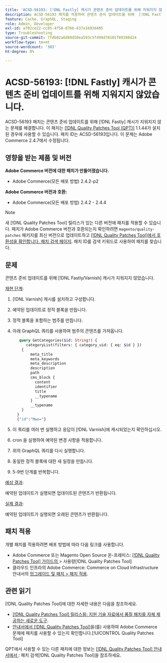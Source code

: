 ```yaml
---
title: 'ACSD-56193: [!DNL Fastly] 캐시가 콘텐츠 준비 업데이트를 위해 지워지지 않았습니다.'
description: ACSD-56193 패치를 적용하여 콘텐츠 준비 업데이트를 위해  [!DNL Fastly] 캐시가 지워지지 않는 Adobe Commerce 문제를 해결합니다.
feature: Cache, GraphQL, Staging
role: Admin, Developer
exl-id: a702ce22-cc85-4f58-8766-637a1b93d405
type: Troubleshooting
source-git-commit: 7fdb02a6d89d50ea593c5fd99d78101f89198424
workflow-type: tm+mt
source-wordcount: '383'
ht-degree: 0%

---
```


# ACSD-56193: [!DNL Fastly] 캐시가 콘텐츠 준비 업데이트를 위해 지워지지 않았습니다.

ACSD-56193 패치는 콘텐츠 준비 업데이트를 위해 [!DNL Fastly] 캐시가 지워지지 않는 문제를 해결합니다. 이 패치는 [[!DNL Quality Patches Tool (QPT)]](https://experienceleague.adobe.com/en/docs/commerce-operations/tools/quality-patches-tool/quality-patches-tool-to-self-serve-quality-patches) 1.1.44가 설치된 경우에 사용할 수 있습니다. 패치 ID는 ACSD-56193입니다. 이 문제는 Adobe Commerce 2.4.7에서 수정됩니다.

## 영향을 받는 제품 및 버전

**Adobe Commerce 버전에 대한 패치가 만들어졌습니다.**

* Adobe Commerce(모든 배포 방법) 2.4.2-p2

**Adobe Commerce 버전과 호환:**

* Adobe Commerce(모든 배포 방법) 2.4.2 - 2.4.4

>[!NOTE]
>
>새 [!DNL Quality Patches Tool] 릴리스가 있는 다른 버전에 패치를 적용할 수 있습니다. 패치가 Adobe Commerce 버전과 호환되는지 확인하려면 `magento/quality-patches` 패키지를 최신 버전으로 업데이트하고 [[!DNL Quality Patches Tool]에서 호환성을 확인합니다. 패치 검색 페이지](https://experienceleague.adobe.com/tools/commerce-quality-patches/index.html). 패치 ID를 검색 키워드로 사용하여 패치를 찾습니다.

## 문제

콘텐츠 준비 업데이트를 위해 [!DNL Fastly/Varnish] 캐시가 지워지지 않았습니다.

<u>재현 단계</u>:

1. [!DNL Varnish] 캐시를 설치하고 구성합니다.
1. 예약된 업데이트로 정적 블록을 만듭니다.
1. 정적 블록을 포함하는 범주를 만듭니다.
1. 아래 GraphQL 쿼리를 사용하여 범주의 콘텐츠를 가져옵니다.

   ```GraphQL
      query GetCategories($id: String!) {
         categoryList(filters: { category_uid: { eq: $id } }) 
       {
           meta_title
           meta_keywords
           meta_description
           description
           path
           cms_block {
             content
             identifier
             title
             __typename
           }
           __typename
       }
     }
     {"id":"Mwo="}
   ```

1. 이 쿼리를 여러 번 실행하고 응답이 [!DNL Varnish]에 캐시되었는지 확인하십시오.
1. cron 을 실행하여 예약된 변경 사항을 적용합니다.
1. 위의 GraphQL 쿼리를 다시 실행합니다.
1. 동일한 정적 블록에 대한 새 일정을 만듭니다.
1. 5-9번 단계를 반복합니다.

<u>예상 결과</u>:

예약된 업데이트가 실행되면 업데이트된 콘텐츠가 반환됩니다.

<u>실제 결과</u>:

예약된 업데이트가 실행되면 오래된 콘텐츠가 반환됩니다.

## 패치 적용

개별 패치를 적용하려면 배포 방법에 따라 다음 링크를 사용합니다.

* Adobe Commerce 또는 Magento Open Source 온-프레미스: [[!DNL Quality Patches Tool]  가이드의 ](/help/tools/quality-patches-tool/usage.md)> 사용량[!DNL Quality Patches Tool]
* 클라우드 인프라의 Adobe Commerce: Commerce on Cloud Infrastructure 안내서의 [업그레이드 및 패치 > 패치 적용](https://experienceleague.adobe.com/docs/commerce-cloud-service/user-guide/develop/upgrade/apply-patches.html).

## 관련 읽기

[!DNL Quality Patches Tool]에 대한 자세한 내용은 다음을 참조하세요.

* [[!DNL Quality Patches Tool] 릴리스됨: 지원 기술 자료에서 품질 패치를 자체 제공하는 새로운 도구](https://experienceleague.adobe.com/en/docs/commerce-operations/tools/quality-patches-tool/quality-patches-tool-to-self-serve-quality-patches).
* [ 안내서에서  [!DNL Quality Patches Tool]](/help/tools/quality-patches-tool/patches-available-in-qpt/check-patch-for-magento-issue-with-magento-quality-patches.md)을(를) 사용하여 Adobe Commerce 문제에 패치를 사용할 수 있는지 확인합니다.[!UICONTROL Quality Patches Tool]


QPT에서 사용할 수 있는 다른 패치에 대한 정보는 [[!DNL Quality Patches Tool] 안내서에서 ](https://experienceleague.adobe.com/tools/commerce-quality-patches/index.html): 패치 검색[!DNL Quality Patches Tool]을 참조하세요.
